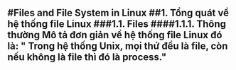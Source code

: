 #Files and File System in Linux
##1. Tổng quát về hệ thống file Linux
###1.1. Files
####1.1.1. Thông thường
Mô tả đơn giản về hệ thống file Linux đó là:
\" Trong hệ thống Unix, mọi thứ đều là file, còn nếu không là file thì đó là process.\"
---
